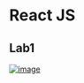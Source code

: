 # React JS
## Lab1
[![image](https://github.com/Hager-Abd-El-Galil/ITI_OpenSourceApplicationDevelopment/assets/81237428/38f27c08-303d-4723-b335-8f56dbc0952f)](https://github.com/Hager-Abd-El-Galil/ITI_OpenSourceApplicationDevelopment/assets/81237428/fbe38d84-44bf-43f4-9709-162cc3a3c0c3)



